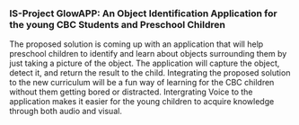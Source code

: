 ### IS-Project GlowAPP: An Object Identification Application for the young CBC Students and Preschool Children
The proposed solution is coming up with an application that will help preschool children to identify and learn about objects surrounding them by just taking a picture of the object. 
The application will capture the object, detect it, and return the result to the child. 
Integrating the proposed solution to the new curriculum will be a fun way of learning for the CBC children without them getting bored or distracted. Intergrating Voice to the application makes it easier for the young children to acquire knowledge through both audio and visual.
